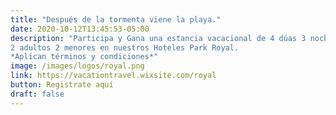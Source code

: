 ```yaml
---
title: "Después de la tormenta viene la playa."
date: 2020-10-12T13:45:53-05:00
description: "Participa y Gana una estancia vacacional de 4 dúas 3 noches
2 adultos 2 menores en nuestros Hoteles Park Royal.
*Aplican términos y condiciones*"
image: /images/logos/royal.png
link: https://vacationtravel.wixsite.com/royal
button: Registrate aquí
draft: false
---
```



